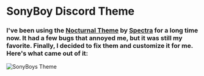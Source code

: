 # SonyBoy Discord Theme

### I've been using the [Nocturnal Theme](https://betterdiscord.app/theme/Nocturnal) by [Spectra](https://github.com/codedotspectra) for a long time now. It had a few bugs that annoyed me, but it was still my favorite. Finally, I decided to fix them and customize it for me. Here's what came out of it:

![SonyBoys Theme](https://github.com/JustRomacH/SonyBoys-DiscordTheme/raw/master/Examples/Screenshot_2.png)

